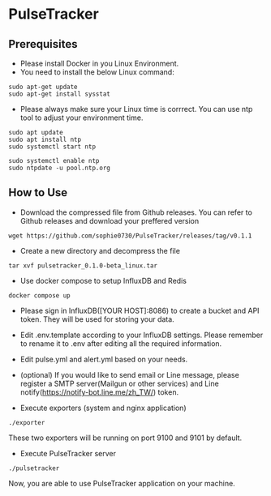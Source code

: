 # PulseTracker

## Prerequisites
- Please install Docker in you Linux Environment.
- You need to install the below Linux command:
```
sudo apt-get update
sudo apt-get install sysstat
```
- Please always make sure your Linux time is corrrect.
You can use ntp tool to adjust your environment time.
```
sudo apt update 
sudo apt install ntp 
sudo systemctl start ntp 

sudo systemctl enable ntp 
sudo ntpdate -u pool.ntp.org
```

## How to Use
- Download the compressed file from Github releases.
You can refer to Github releases and download your preffered version
```
wget https://github.com/sophie0730/PulseTracker/releases/tag/v0.1.1
```

- Create a new directory and decompress the file
```
tar xvf pulsetracker_0.1.0-beta_linux.tar
```

- Use docker compose to setup InfluxDB and Redis
```
docker compose up
```

- Please sign in InfluxDB([YOUR HOST]:8086) to create a bucket and API token. They will be used for storing your data.

- Edit .env.template according to your InfluxDB settings. Please remember to rename it to .env after editing all the required information.

- Edit pulse.yml and alert.yml based on your needs.

- (optional) If you would like to send email or Line message, please register a SMTP server(Mailgun or other services) and Line notify(https://notify-bot.line.me/zh_TW/) token.

- Execute exporters (system and nginx application)
```
./exporter
```
These two exporters will be running on port 9100 and 9101 by default.

- Execute PulseTracker server
```
./pulsetracker
```

Now, you are able to use PulseTracker application on your machine.


